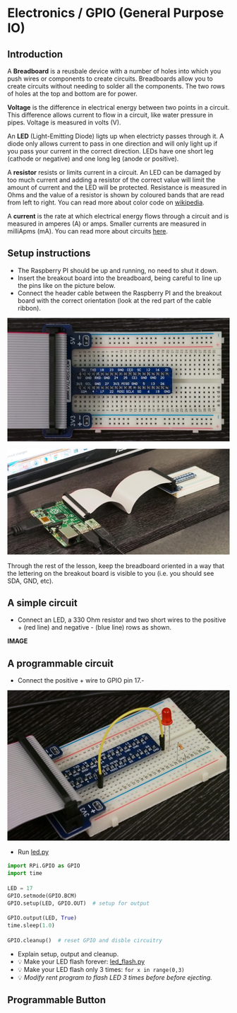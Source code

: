 # Electronics / GPIO (General Purpose IO)

## Introduction

A **Breadboard** is a reusbale device with a number of holes into which you push wires or components to create circuits. Breadboards  allow you to create circuits without needing to solder all the components. The two rows of holes at the top and bottom are for power.

**Voltage** is the difference in electrical energy between two points in a circuit. This difference allows current to flow in a circuit, like water pressure in pipes. Voltage is measured in volts (V).

An **LED** (Light-Emitting Diode) ligts up when electricty passes through it. A diode only allows current to pass in one direction and will only light up if you pass your current in the correct direction. LEDs have one short leg (cathode or negative) and one long leg (anode or positive).

A **resistor** resists or limits current in a circuit. An LED can be damaged by too much current and adding a resistor of the correct value will limit the amount of current and the LED will be protected. Resistance is measured in Ohms and the value of a resistor is shown by coloured bands that are read from left to right. You can read more about color code on [wikipedia](https://en.wikipedia.org/wiki/Electronic_color_code). 

A **current** is the rate at which electrical energy flows through a circuit and is measured in amperes (A) or amps. Smaller currents are measured in milliApms (mA). You can read more about circuits [here](http://www.allaboutcircuits.com/textbook/direct-current/#chpt-1).

## Setup instructions
* The Raspberry PI should be up and running, no need to shut it down.
* Insert the breakout board into the breadboard, being careful to line up the pins like on the picture below.
* Connect the header cable between the Raspberry PI and the breakout board with the correct orientation (look at the red part of the cable ribbon).

![Empty Breadboard](images/breadboard_empty.jpg)

![RPI and Breadboard](images/rpi_and_breadboard.jpg)

Through the rest of the lesson, keep the breadboard oriented in a way that the 
lettering on the breakout board is visible to you (i.e. you should see SDA, GND, 
etc).

## A simple circuit

- Connect an LED, a 330 Ohm resistor and two short wires to the positive + (red line) and negative - (blue line) rows as shown.

**IMAGE**

## A programmable circuit

- Connect the positive + wire to GPIO pin 17.- 

![Single LED](images/blinking_led_setup.jpg)

- Run [led.py](scripts/intro.py)

```python
import RPi.GPIO as GPIO
import time

LED = 17
GPIO.setmode(GPIO.BCM)
GPIO.setup(LED, GPIO.OUT)  # setup for output

GPIO.output(LED, True)
time.sleep(1.0)

GPIO.cleanup()  # reset GPIO and disble circuitry
```

- Explain setup, output and cleanup.
- :bulb: Make your LED flash forever: [led_flash.py](scripts/led_flash.py)
- :bulb: Make your LED flash only 3 times: `for x in range(0,3)`
- :bulb: *Modify rent program to flash LED 3 times before before ejecting.*

## Programmable Button




